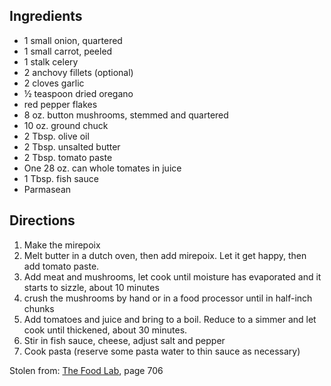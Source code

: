 ---
---

## Ingredients
 - 1 small onion, quartered
 - 1 small carrot, peeled
 - 1 stalk celery
 - 2 anchovy fillets (optional)
 - 2 cloves garlic
 - &frac12; teaspoon dried oregano
 - red pepper flakes
 - 8 oz. button mushrooms, stemmed and quartered
 - 10 oz. ground chuck
 - 2 Tbsp. olive oil
 - 2 Tbsp. unsalted butter
 - 2 Tbsp. tomato paste
 - One 28 oz. can whole tomates in juice
 - 1 Tbsp. fish sauce
 - Parmasean

## Directions
1. Make the mirepoix
2. Melt butter in a dutch oven, then add mirepoix. Let it get happy, then add tomato paste.
3. Add meat and mushrooms, let cook until moisture has evaporated and it starts to sizzle, about 10 minutes 
4. crush the mushrooms by hand or in a food processor until in half-inch chunks
5. Add tomatoes and juice and bring to a boil. Reduce to a simmer and let cook until thickened, about 30 minutes.
6. Stir in fish sauce, cheese, adjust salt and pepper
7. Cook pasta (reserve some pasta water to thin sauce as necessary)

Stolen from: [The Food Lab](https://www.amazon.com/Food-Lab-Cooking-Through-Science/dp/0393081087), page 706

